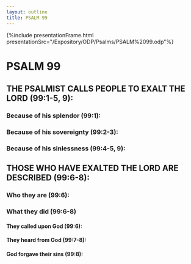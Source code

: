 ```yaml
---
layout: outline
title: PSALM 99
---
```

{%include presentationFrame.html presentationSrc="/Expository/ODP/Psalms/PSALM%2099.odp"%}

# PSALM 99 
## THE PSALMIST CALLS PEOPLE TO EXALT THE LORD (99:1-5, 9): 
###  Because of his splendor (99:1): 
###  Because of his sovereignty (99:2-3): 
###  Because of his sinlessness (99:4-5, 9): 
## THOSE WHO HAVE EXALTED THE LORD ARE DESCRIBED (99:6-8): 
###  Who they are (99:6): 
###  What they did (99:6-8) 
####  They called upon God (99:6): 
####  They heard from God (99:7-8): 
####  God forgave their sins (99:8): 
